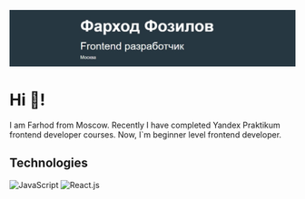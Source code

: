 ![header](https://github.com/FozilovFarhod/FozilovFarhod/blob/main/images/header-git.jpg)  
# Hi 👋!  
I am Farhod from Moscow.  Recently I have completed Yandex Praktikum frontend developer courses.  Now, I`m beginner level frontend developer.
## Technologies  
![JavaScript](https://img.shields.io/badge/-JavaScript-9cf?style=for-the-badge&logo=JavaScript)
![React.js](https://img.shields.io/badge/-React.js-212121?style=for-the-badge&logo=React)
